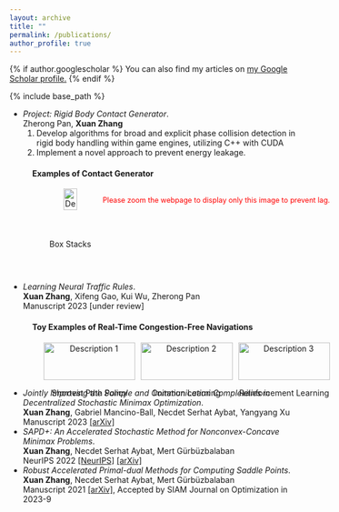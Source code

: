 ```yaml
---
layout: archive
title: ""
permalink: /publications/
author_profile: true
---
```


{% if author.googlescholar %}
  You can also find my articles on <u><a href="{{author.googlescholar}}">my Google Scholar profile</a>.</u>
{% endif %}

{% include base_path %}

<!--{% for post in site.publications reversed %}
  {% include archive-single.html %}
{% endfor %}-->

* *Project: Rigid Body Contact Generator*.\
   Zherong Pan,  **Xuan Zhang**
  1. Develop algorithms for broad and explicit phase collision detection in rigid body handling within game engines, utilizing C++ with CUDA
  2. Implement a novel approach to prevent energy leakage.
     
<h4 style="margin-left: 40px;">Examples of Contact Generator</h4>

<div style="display: flex; flex-direction: row; justify-content: space-between; width: 100%; margin-left: 60px;">

  <div style="flex: 1; text-align: center; margin-right: 2%;">
    <img src="/images/ContactGenerator.gif" alt="Description 1" style="width: 50%; height: auto;;">
    <p>Box Stacks</p>
  </div>
  <p style="color: red; font-size: 0.9em;">Please zoom the webpage to display only this image to prevent lag.</p>

</div>


* *Learning Neural Traffic Rules*.\
   **Xuan Zhang**, Xifeng Gao, Kui Wu, Zherong Pan\
  Manuscript 2023 [under review]
  
<h4 style="margin-left: 40px;">Toy Examples of Real-Time Congestion-Free Navigations</h4>

<div style="display: flex; flex-direction: row; justify-content: space-between; width: 100%; margin-left: 60px;">

  <div style="flex: 1; text-align: center; margin-right: 2%;">
    <img src="/images/UNSEEN1_SP.gif" alt="Description 1" style="width: 100%;">
    <p>Shortest Path Policy</p>
  </div>

  <div style="flex: 1; text-align: center; margin-right: 2%;">
    <img src="/images/UNSEEN1_IL.gif" alt="Description 2" style="width: 100%;">
    <p>Imitation Learning</p>
  </div>

  <div style="flex: 1; text-align: center;">
    <img src="/images/UNSEEN1_RL.gif" alt="Description 3" style="width: 100%;">
    <p>Reinforcement Learning</p>
  </div>

</div>


* *Jointly Improving the Sample and Communication Complexities in Decentralized Stochastic Minimax Optimization*.\
   **Xuan Zhang**, Gabriel Mancino-Ball, Necdet Serhat Aybat, Yangyang Xu\
  Manuscript 2023 [[arXiv]](https://arxiv.org/abs/2307.09421)
* *SAPD+: An Accelerated Stochastic Method for Nonconvex-Concave Minimax Problems*. \
  **Xuan Zhang**, Necdet Serhat Aybat, Mert Gürbüzbalaban \
  NeurIPS 2022 [[NeurIPS]](https://papers.nips.cc/paper_files/paper/2022/hash/880d8999c07a8efc9bbbeb0c38f50765-Abstract-Conference.html) [[arXiv]](https://arxiv.org/abs/2205.15084)
* *Robust Accelerated Primal-dual Methods for Computing Saddle Points*.\
   **Xuan Zhang**, Necdet Serhat Aybat, Mert Gürbüzbalaban\
  Manuscript 2021 [[arXiv]](https://arxiv.org/abs/2111.12743), Accepted by SIAM Journal on Optimization in 2023-9


